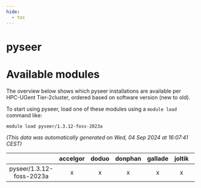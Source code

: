 ```yaml
---
hide:
  - toc
---
```


pyseer
======

# Available modules


The overview below shows which pyseer installations are available per HPC-UGent Tier-2cluster, ordered based on software version (new to old).

To start using pyseer, load one of these modules using a `module load` command like:

```shell
module load pyseer/1.3.12-foss-2023a
```

*(This data was automatically generated on Wed, 04 Sep 2024 at 16:07:41 CEST)*  

| |accelgor|doduo|donphan|gallade|joltik|shinx|skitty|
| :---: | :---: | :---: | :---: | :---: | :---: | :---: | :---: |
|pyseer/1.3.12-foss-2023a|x|x|x|x|x|x|x|
